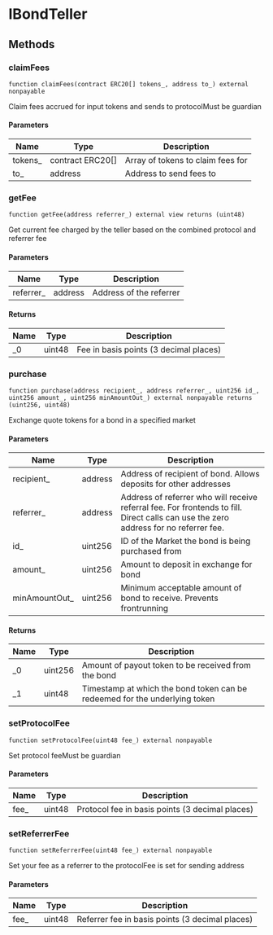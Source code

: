 # IBondTeller









## Methods

### claimFees

```solidity
function claimFees(contract ERC20[] tokens_, address to_) external nonpayable
```

Claim fees accrued for input tokens and sends to protocolMust be guardian



#### Parameters

| Name | Type | Description |
|---|---|---|
| tokens_ | contract ERC20[] | Array of tokens to claim fees for |
| to_ | address | Address to send fees to |

### getFee

```solidity
function getFee(address referrer_) external view returns (uint48)
```

Get current fee charged by the teller based on the combined protocol and referrer fee



#### Parameters

| Name | Type | Description |
|---|---|---|
| referrer_ | address | Address of the referrer |

#### Returns

| Name | Type | Description |
|---|---|---|
| _0 | uint48 | Fee in basis points (3 decimal places) |

### purchase

```solidity
function purchase(address recipient_, address referrer_, uint256 id_, uint256 amount_, uint256 minAmountOut_) external nonpayable returns (uint256, uint48)
```

Exchange quote tokens for a bond in a specified market



#### Parameters

| Name | Type | Description |
|---|---|---|
| recipient_ | address | Address of recipient of bond. Allows deposits for other addresses |
| referrer_ | address | Address of referrer who will receive referral fee. For frontends to fill.                         Direct calls can use the zero address for no referrer fee. |
| id_ | uint256 | ID of the Market the bond is being purchased from |
| amount_ | uint256 | Amount to deposit in exchange for bond |
| minAmountOut_ | uint256 | Minimum acceptable amount of bond to receive. Prevents frontrunning |

#### Returns

| Name | Type | Description |
|---|---|---|
| _0 | uint256 | Amount of payout token to be received from the bond |
| _1 | uint48 | Timestamp at which the bond token can be redeemed for the underlying token |

### setProtocolFee

```solidity
function setProtocolFee(uint48 fee_) external nonpayable
```

Set protocol feeMust be guardian



#### Parameters

| Name | Type | Description |
|---|---|---|
| fee_ | uint48 | Protocol fee in basis points (3 decimal places) |

### setReferrerFee

```solidity
function setReferrerFee(uint48 fee_) external nonpayable
```

Set your fee as a referrer to the protocolFee is set for sending address



#### Parameters

| Name | Type | Description |
|---|---|---|
| fee_ | uint48 | Referrer fee in basis points (3 decimal places) |




